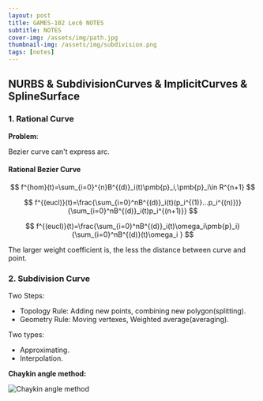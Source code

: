 ```yaml
---
layout: post
title: GAMES-102 Lec6 NOTES
subtitle: NOTES
cover-img: /assets/img/path.jpg
thumbnail-img: /assets/img/subdivision.png
tags: [notes]
---
```


## NURBS & SubdivisionCurves & ImplicitCurves & SplineSurface

### 1. Rational Curve

**Problem**: 

Bezier curve can't express arc.

#### Rational Bezier Curve

$$
f^{hom}(t)=\sum_{i=0}^{n}B^{(d)}_i(t)\pmb{p}_i,\pmb{p}_i\in R^{n+1}
$$

$$
f^{(eucl)}(t)=\frac{\sum_{i=0}^nB^{(d)}_i(t)(p_i^{(1)}...p_i^{(n)})}{\sum_{i=0}^nB^{(d)}_i(t)p_i^{(n+1)}}
$$

$$
f^{(eucl)}(t)=\frac{\sum_{i=0}^nB^{(d)}_i(t)\omega_i\pmb{p}_i}{\sum_{i=0}^nB^{(d)}(t)\omega_i }
$$

The larger weight coefficient is, the less the distance between curve and point.

### 2. Subdivision Curve

Two Steps:

* Topology Rule: Adding new points, combining new polygon(splitting).
* Geometry Rule: Moving vertexes, Weighted average(averaging).

Two types:

* Approximating.
* Interpolation.

**Chaykin angle method:**

![Chaykin angle method](/assets/img/chaykin.png)

